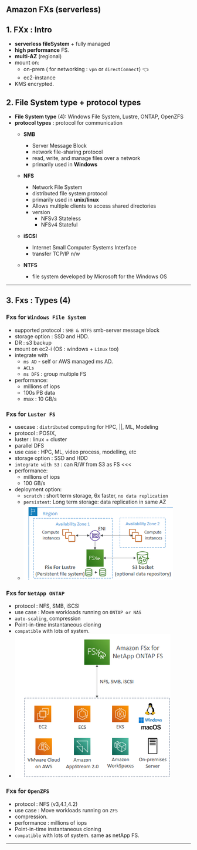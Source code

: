 ## Amazon FXs (serverless)
## 1. FXx : Intro
- **serverless fileSystem** + fully managed
- **high performance** FS. 
- **multi-AZ**  (regional)
- mount on:
  - on-prem ( for networking : `vpn` or `directConnect`)  :point_left:
  - ec2-instance
- KMS encrypted.

## 2. File System type +  protocol types
- **File System type** (4):  Windows File System, Lustre, ONTAP, OpenZFS
- **protocol types** : protocol for communication
  - **SMB** 
    -  Server Message Block
    - network file-sharing protocol
    - read, write, and manage files over a network
    - primarily used in **Windows**
    
  - **NFS** 
    - Network File System 
    - distributed file system protocol
    - primarily used in **unix/linux**
    - Allows multiple clients to access shared directories
    - version
      - NFSv3 Stateless
      - NFSv4 Stateful
      
  - **iSCSI**
    - Internet Small Computer Systems Interface
    - transfer TCP/IP n/w
    
  - **NTFS** 
    - file system developed by Microsoft for the Windows OS
    
---
## 3. Fxs : Types (4)
### Fxs for `Windows File System`
- supported protocol : `SMB & NTFS` smb-server message block
- storage option : SSD and HDD.
- DR : s3 backup
- mount on ec2-i (OS : windows + `Linux` too)
- integrate with 
  - `ms AD` - self or AWS managed ms AD.
  - `ACLs`
  - `ms DFS` : group multiple FS 
- performance:
  - millions of iops
  - 100s PB data
  - max : 10 GB/s
    
### Fxs for `Luster FS`
- usecase : `distributed` computing for HPC, ||, ML, Modeling
- protocol : POSIX,
- luster : linux + cluster
- parallel DFS
- use case : HPC, ML, video process, modelling, etc
- storage option : SSD and HDD
- `integrate with S3` : can R/W from S3 as FS <<<
- performance:
  - millions of iops
  - 100 GB/s
- deployment option:
  - `scratch` : short term storage, 6x faster, `no data replication`
  - `persistent`: Long term storage: data replication in same AZ
  - ![img.png](../99_img/storage/more/img.png)

### Fxs for `NetApp ONTAP` 
- protocol : NFS, SMB, iSCSI
- use case : Move workloads running on `ONTAP or NAS`
- `auto-scaling`, compression
- Point-in-time instantaneous cloning
- `compatible` with lots of system.
- ![img_1.png](../99_img/storage/more/img_1.png)

### Fxs for `OpenZFS`
- protocol : NFS (v3,4.1,4.2)
- use case : Move workloads running on `ZFS`
- compression.
- performance : millions of iops
- Point-in-time instantaneous cloning
- `compatible` with lots of system. same as netApp FS.


----
